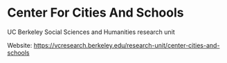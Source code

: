 # Center For Cities And Schools
UC Berkeley Social Sciences and Humanities research unit

Website: https://vcresearch.berkeley.edu/research-unit/center-cities-and-schools
